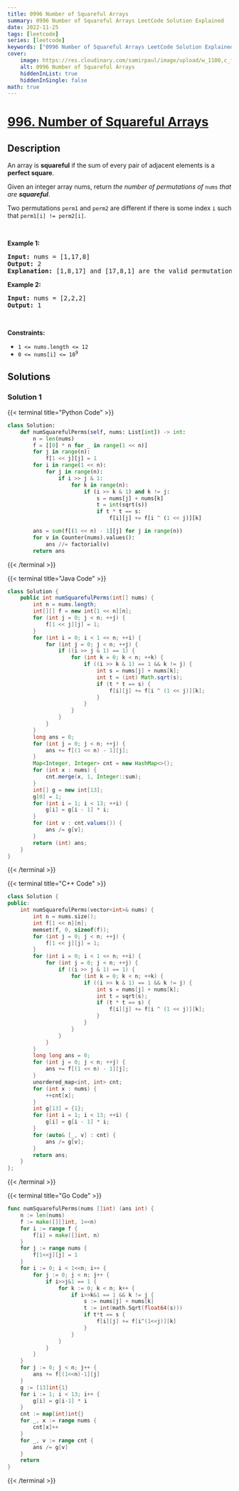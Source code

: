 ```yaml
---
title: 0996 Number of Squareful Arrays
summary: 0996 Number of Squareful Arrays LeetCode Solution Explained
date: 2022-11-25
tags: [leetcode]
series: [leetcode]
keywords: ["0996 Number of Squareful Arrays LeetCode Solution Explained in all languages", "0996 Number of Squareful Arrays", "LeetCode", "leetcode solution in Python3 C++ Java Go PHP Ruby Swift TypeScript Rust C# JavaScript C", "GeeksforGeeks", "InterviewBit", "Coding Ninjas", "HackerRank", "HackerEarth", "CodeChef", "TopCoder", "AlgoExpert", "freeCodeCamp", "Codeforces", "GitHub", "AtCoder", "Samir Paul"]
cover:
    image: https://res.cloudinary.com/samirpaul/image/upload/w_1100,c_fit,co_rgb:FFFFFF,l_text:Arial_75_bold:0996 Number of Squareful Arrays - Solution Explained/problem-solving.webp
    alt: 0996 Number of Squareful Arrays
    hiddenInList: true
    hiddenInSingle: false
math: true
---
```



# [996. Number of Squareful Arrays](https://leetcode.com/problems/number-of-squareful-arrays)


## Description

<p>An array is <strong>squareful</strong> if the sum of every pair of adjacent elements is a <strong>perfect square</strong>.</p>

<p>Given an integer array nums, return <em>the number of permutations of </em><code>nums</code><em> that are <strong>squareful</strong></em>.</p>

<p>Two permutations <code>perm1</code> and <code>perm2</code> are different if there is some index <code>i</code> such that <code>perm1[i] != perm2[i]</code>.</p>

<p>&nbsp;</p>
<p><strong class="example">Example 1:</strong></p>

<pre>
<strong>Input:</strong> nums = [1,17,8]
<strong>Output:</strong> 2
<strong>Explanation:</strong> [1,8,17] and [17,8,1] are the valid permutations.
</pre>

<p><strong class="example">Example 2:</strong></p>

<pre>
<strong>Input:</strong> nums = [2,2,2]
<strong>Output:</strong> 1
</pre>

<p>&nbsp;</p>
<p><strong>Constraints:</strong></p>

<ul>
	<li><code>1 &lt;= nums.length &lt;= 12</code></li>
	<li><code>0 &lt;= nums[i] &lt;= 10<sup>9</sup></code></li>
</ul>

## Solutions

### Solution 1

<!-- tabs:start -->

{{< terminal title="Python Code" >}}
```python
class Solution:
    def numSquarefulPerms(self, nums: List[int]) -> int:
        n = len(nums)
        f = [[0] * n for _ in range(1 << n)]
        for j in range(n):
            f[1 << j][j] = 1
        for i in range(1 << n):
            for j in range(n):
                if i >> j & 1:
                    for k in range(n):
                        if (i >> k & 1) and k != j:
                            s = nums[j] + nums[k]
                            t = int(sqrt(s))
                            if t * t == s:
                                f[i][j] += f[i ^ (1 << j)][k]

        ans = sum(f[(1 << n) - 1][j] for j in range(n))
        for v in Counter(nums).values():
            ans //= factorial(v)
        return ans
```
{{< /terminal >}}

{{< terminal title="Java Code" >}}
```java
class Solution {
    public int numSquarefulPerms(int[] nums) {
        int n = nums.length;
        int[][] f = new int[1 << n][n];
        for (int j = 0; j < n; ++j) {
            f[1 << j][j] = 1;
        }
        for (int i = 0; i < 1 << n; ++i) {
            for (int j = 0; j < n; ++j) {
                if ((i >> j & 1) == 1) {
                    for (int k = 0; k < n; ++k) {
                        if ((i >> k & 1) == 1 && k != j) {
                            int s = nums[j] + nums[k];
                            int t = (int) Math.sqrt(s);
                            if (t * t == s) {
                                f[i][j] += f[i ^ (1 << j)][k];
                            }
                        }
                    }
                }
            }
        }
        long ans = 0;
        for (int j = 0; j < n; ++j) {
            ans += f[(1 << n) - 1][j];
        }
        Map<Integer, Integer> cnt = new HashMap<>();
        for (int x : nums) {
            cnt.merge(x, 1, Integer::sum);
        }
        int[] g = new int[13];
        g[0] = 1;
        for (int i = 1; i < 13; ++i) {
            g[i] = g[i - 1] * i;
        }
        for (int v : cnt.values()) {
            ans /= g[v];
        }
        return (int) ans;
    }
}
```
{{< /terminal >}}

{{< terminal title="C++ Code" >}}
```cpp
class Solution {
public:
    int numSquarefulPerms(vector<int>& nums) {
        int n = nums.size();
        int f[1 << n][n];
        memset(f, 0, sizeof(f));
        for (int j = 0; j < n; ++j) {
            f[1 << j][j] = 1;
        }
        for (int i = 0; i < 1 << n; ++i) {
            for (int j = 0; j < n; ++j) {
                if ((i >> j & 1) == 1) {
                    for (int k = 0; k < n; ++k) {
                        if ((i >> k & 1) == 1 && k != j) {
                            int s = nums[j] + nums[k];
                            int t = sqrt(s);
                            if (t * t == s) {
                                f[i][j] += f[i ^ (1 << j)][k];
                            }
                        }
                    }
                }
            }
        }
        long long ans = 0;
        for (int j = 0; j < n; ++j) {
            ans += f[(1 << n) - 1][j];
        }
        unordered_map<int, int> cnt;
        for (int x : nums) {
            ++cnt[x];
        }
        int g[13] = {1};
        for (int i = 1; i < 13; ++i) {
            g[i] = g[i - 1] * i;
        }
        for (auto& [_, v] : cnt) {
            ans /= g[v];
        }
        return ans;
    }
};
```
{{< /terminal >}}

{{< terminal title="Go Code" >}}
```go
func numSquarefulPerms(nums []int) (ans int) {
	n := len(nums)
	f := make([][]int, 1<<n)
	for i := range f {
		f[i] = make([]int, n)
	}
	for j := range nums {
		f[1<<j][j] = 1
	}
	for i := 0; i < 1<<n; i++ {
		for j := 0; j < n; j++ {
			if i>>j&1 == 1 {
				for k := 0; k < n; k++ {
					if i>>k&1 == 1 && k != j {
						s := nums[j] + nums[k]
						t := int(math.Sqrt(float64(s)))
						if t*t == s {
							f[i][j] += f[i^(1<<j)][k]
						}
					}
				}
			}
		}
	}
	for j := 0; j < n; j++ {
		ans += f[(1<<n)-1][j]
	}
	g := [13]int{1}
	for i := 1; i < 13; i++ {
		g[i] = g[i-1] * i
	}
	cnt := map[int]int{}
	for _, x := range nums {
		cnt[x]++
	}
	for _, v := range cnt {
		ans /= g[v]
	}
	return
}
```
{{< /terminal >}}

<!-- tabs:end -->

<!-- end -->
